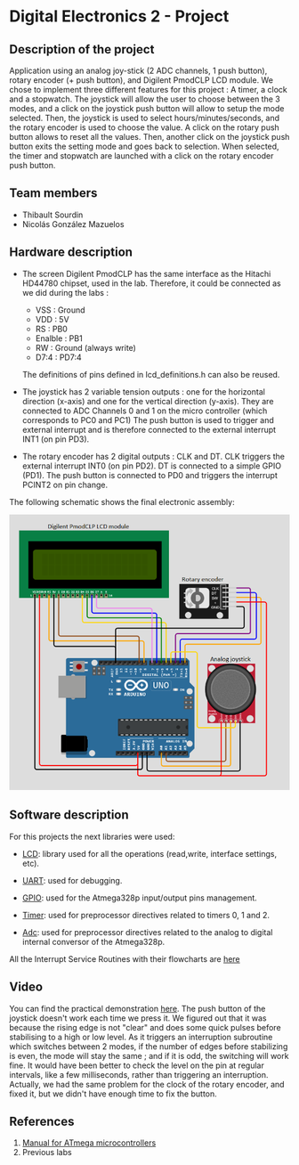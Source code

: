 # Digital Electronics 2 - Project

## Description of the project

Application using an analog joy-stick (2 ADC channels, 1 push button), rotary encoder (+ push button), and Digilent PmodCLP LCD module.
We chose to implement three different features for this project : A timer, a clock and a stopwatch. The joystick will allow the user to choose between the 3 modes, and a click on the joystick push button will allow to setup the mode selected. Then, the joystick is used to select hours/minutes/seconds, and the rotary encoder is used to choose the value. A click on the rotary push button allows to reset all the values. Then, another click on the joystick push button exits the setting mode and goes back to selection. When selected, the timer and stopwatch are launched with a click on the rotary encoder push button.

## Team members

* Thibault Sourdin
* Nicolás González Mazuelos

## Hardware description

- The screen Digilent PmodCLP has the same interface as the Hitachi HD44780 chipset, used in the lab. Therefore, it could be connected as we did during the labs :
  - VSS : Ground
  - VDD : 5V
  - RS : PB0
  - Enalble : PB1
  - RW : Ground (always write)
  - D7:4 : PD7:4

  The definitions of pins defined in lcd_definitions.h can also be reused.

- The joystick has 2 variable tension outputs : one for the horizontal direction (x-axis) and one for the vertical direction (y-axis). They are connected to ADC Channels 0 and 1 on the micro controller (which corresponds to PC0 and PC1) The push button is used to trigger and external interrupt and is therefore connected to the external interrupt INT1 (on pin PD3).

- The rotary encoder has 2 digital outputs : CLK and DT. CLK triggers the external interrupt INT0 (on pin PD2). DT is connected to a simple GPIO (PD1). The push button is connected to PD0 and triggers the interrupt PCINT2 on pin change.

The following schematic shows the final electronic assembly:

![](./Documentation/Hardware_schematics.png)

## Software description
For this projects the next libraries were used:
* [LCD](./lib/lcd): library used for all the operations (read,write, interface settings, etc).
* [UART](./lib/uart): used for debugging.

* [GPIO](./lib/gpio): used for the Atmega328p input/output pins management.
* [Timer](./include/timer.h): used for preprocessor directives related to timers 0, 1 and 2. 
* [Adc](./include/adc.h): used for preprocessor directives related to the analog to digital internal conversor of the Atmega328p.

All the Interrupt Service Routines with their flowcharts are [here](./Documentation)

## Video

You can find the practical demonstration [here](https://www.youtube.com/watch?v=-vp1Gv8bRH0&ab_channel=NicoGM).
The push button of the joystick doesn't work each time we press it. We figured out that it was because the rising edge is not "clear" and does some quick pulses before stabilising to a high or low level. As it triggers an interruption subroutine which switches between 2 modes, if the number of edges before stabilizing is even, the mode will stay the same ; and if it is odd, the switching will work fine.
It would have been better to check the level on the pin at regular intervals, like a few milliseconds, rather than triggering an interruption. Actually, we had the same problem for the clock of the rotary encoder, and fixed it, but we didn't have enough time to fix the button.

## References

1. [Manual for ATmega microcontrollers](https://www.microchip.com/en-us/product/ATmega328p)
2. Previous labs
